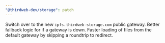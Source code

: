 ```yaml
---
"@thirdweb-dev/storage": patch
---
```


Switch over to the new `ipfs.thirdweb-storage.com` public gateway.
Better fallback logic for if a gateway is down.
Faster loading of files from the default gateway by skipping a roundtrip to redirect.

